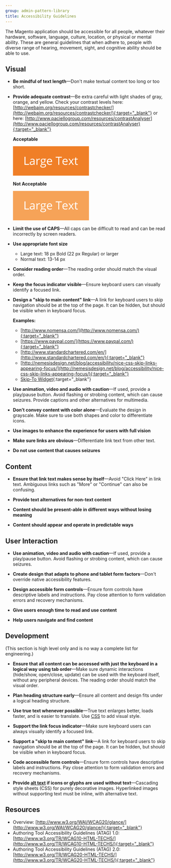 ```yaml
---
group: admin-pattern-library
title: Accessibility Guidelines
---
```

The Magento application should be accessible for all people, whatever their hardware, software, language, culture, location, or physical or mental ability. These are general guidelines that when adhere to, people with diverse range of hearing, movement, sight, and cognitive ability should be able to use.

## Visual

-  **Be mindful of text length**—Don't make textual content too long or too short.

-  **Provide adequate contrast**—Be extra careful with light shades of gray, orange, and yellow. Check your contrast levels here: [http://webaim.org/resources/contrastchecker/](http://webaim.org/resources/contrastchecker/){:target="_blank"} or here: [http://www.paciellogroup.com/resources/contrastAnalyser](http://www.paciellogroup.com/resources/contrastAnalyser){:target="_blank"}

   **Acceptable**

   ![Acceptable](img/largetext-sample1.png)

   **Not Acceptable**

   ![Not Acceptable](img/largetext-sample2.png)

-  **Limit the use of CAPS**—All caps can be difficult to read and can be read incorrectly by screen readers.

-  **Use appropriate font size**
   -  Large text: 18 px Bold (22 px Regular) or larger
   -  Normal text: 13-14 px

-  **Consider reading order**—The reading order should match the visual order.

-  **Keep the focus indicator visible**—Ensure keyboard users can visually identify a focused link.

-  **Design a "skip to main content" link**—A link for keyboard users to skip navigation should be at the top of the page. It can be hidden, but should be visible when in keyboard focus.

   **Examples:**

   -  [http://www.nomensa.com/](http://www.nomensa.com/){:target="_blank"}
   -  [https://www.paypal.com/](https://www.paypal.com/){:target="_blank"}
   -  [http://www.standardchartered.com/en/](http://www.standardchartered.com/en/){:target="_blank"}
   -  [http://nemesisdesign.net/blog/accessibility/nice-css-skip-links-appearing-focus/](http://nemesisdesign.net/blog/accessibility/nice-css-skip-links-appearing-focus/){:target="_blank"}
   -  [Skip-To Widget](https://github.com/paypal/skipto){:target="_blank"}

-  **Use animation, video and audio with caution**—If used, provide a play/pause button. Avoid flashing or strobing content, which can cause seizures. Provide captions and other alternatives for multimedia.

-  **Don’t convey content with color alone**—Evaluate the design in grayscale. Make sure to use both shapes and color to differentiate icons.

-  **Use images to enhance the experience for users with full vision**

-  **Make sure links are obvious**—Differentiate link text from other text.

-  **Do not use content that causes seizures**

## Content

-  **Ensure that link text makes sense by itself**—Avoid "Click Here" in link text. Ambiguous links such as "More" or "Continue" can also be confusing.

-  **Provide text alternatives for non-text content**

-  **Content should be present-able in different ways without losing meaning**

-  **Content should appear and operate in predictable ways**

## User Interaction

-  **Use animation, video and audio with caution**—If used, provide a play/pause button. Avoid flashing or strobing content, which can cause seizures.

-  **Create design that adapts to phone and tablet form factors**—Don't override native accessibility features.

-  **Design accessible form controls**—Ensure form controls have descriptive labels and instructions. Pay close attention to form validation errors and recovery mechanisms.

-  **Give users enough time to read and use content**

-  **Help users navigate and find content**

## Development

(This section is high level only and is no way a complete list for engineering.)

-  **Ensure that all content can be accessed with just the keyboard in a logical way using tab order**—Make sure dynamic interactions (hide/show, open/close, update) can be used with the keyboard itself, without any peripheral devices. The reading order should match the visual order.

-  **Plan heading structure early**—Ensure all content and design fits under a logical heading structure.

-  **Use true text whenever possible**—True text enlarges better, loads faster, and is easier to translate. Use [CSS](https://glossary.magento.com/css) to add visual style.

-  **Support the link focus indicator**—Make sure keyboard users can always visually identify a focused link.

-  **Support a "skip to main content" link**—A link for keyboard users to skip navigation should be at the top of the page. It can be hidden, but should be visible when in keyboard focus.

-  **Code accessible form controls**—Ensure form controls have descriptive labels and instructions. Pay close attention to form validation errors and recovery mechanisms.

-  **Provide [alt text](https://glossary.magento.com/alt-text) if icons or glyphs are used without text**—Cascading style sheets (CSS) for purely decorative images. Hyperlinked images without supporting text must be inline, with alternative text.

## Resources

-  Overview: [http://www.w3.org/WAI/WCAG20/glance/](http://www.w3.org/WAI/WCAG20/glance/){:target="_blank"}
-  Authoring Tool Accessibility Guidelines (ATAG) 1.0: [http://www.w3.org/TR/WCAG10-HTML-TECHS/](http://www.w3.org/TR/WCAG10-HTML-TECHS/){:target="_blank"}
-  Authoring Tool Accessibility Guidelines (ATAG) 2.0: [http://www.w3.org/TR/WCAG20-HTML-TECHS/](http://www.w3.org/TR/WCAG20-HTML-TECHS/){:target="_blank"}
